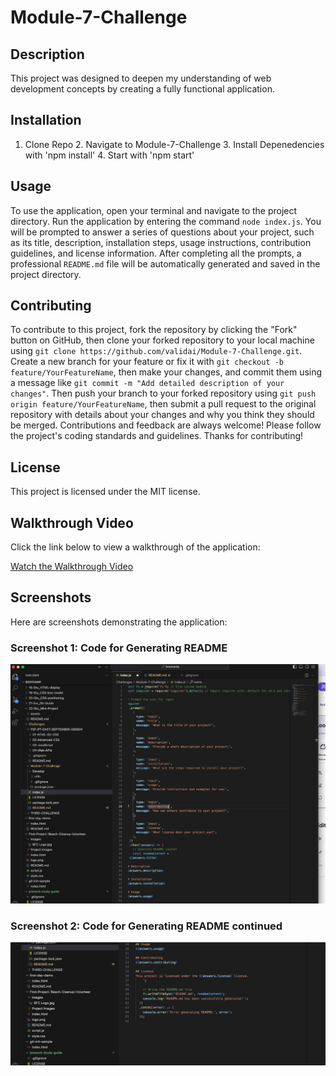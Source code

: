 
# Module-7-Challenge

## Description
This project was designed to deepen my understanding of web development concepts by creating a fully functional application.

## Installation
1. Clone Repo 2. Navigate to Module-7-Challenge 3. Install Depenedencies with 'npm install' 4. Start with 'npm start'

## Usage
To use the application, open your terminal and navigate to the project directory. Run the application by entering the command `node index.js`. You will be prompted to answer a series of questions about your project, such as its title, description, installation steps, usage instructions, contribution guidelines, and license information. After completing all the prompts, a professional `README.md` file will be automatically generated and saved in the project directory.

## Contributing
To contribute to this project, fork the repository by clicking the "Fork" button on GitHub, then clone your forked repository to your local machine using `git clone https://github.com/validai/Module-7-Challenge.git`. Create a new branch for your feature or fix it with `git checkout -b feature/YourFeatureName`, then make your changes, and commit them using a message like `git commit -m "Add detailed description of your changes"`. Then push your branch to your forked repository using `git push origin feature/YourFeatureName`, then submit a pull request to the original repository with details about your changes and why you think they should be merged. Contributions and feedback are always welcome! Please follow the project's coding standards and guidelines. Thanks for contributing!

## License
This project is licensed under the MIT license.

## Walkthrough Video

Click the link below to view a walkthrough of the application:

[Watch the Walkthrough Video](https://www.loom.com/share/ccf9acab8a1f4f72aa40db25a8993473?sid=a95b38d6-8d6b-4339-b6e7-8bb750fc7922)

## Screenshots

Here are screenshots demonstrating the application:

### Screenshot 1: Code for Generating README
![index.js code](assets/images/screenshot1.png)

### Screenshot 2: Code for Generating README continued
![index.js code continued](assets/images/screenshot2.png)

